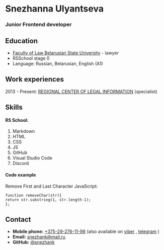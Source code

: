 
# Snezhanna Ulyantseva

### Junior Frontend developer

## Education

 - [Faculty of Law Belarusian State University](https://law.bsu.by) -  lawyer
 - RSSchool stage 0
 - Language: Russian, Belarusian, English (A1)

## Work experiences

2013 - Present: [REGIONAL CENTER OF LEGAL INFORMATION](https://ncpi.gov.by/rcpi/minsk/) (specialist)

## Skills

#### RS School:

1. Markdown
2. HTML
3. CSS
4. JS
5. GitHub
6. Visual Studio Code
7. Discord

#### Code example

Remove First and Last Character JavaScript:

```
function removeChar(str){
return str.substring(1, str.length-1);
};
```

## Contact
* **Mobile phone:** [+375-29-276-11-98](tel:+375292761198) (also available on [viber](viber:+375292761198) , [telegram](tg:+375292761198) )
* **Email:** [snezhank@mail.ru](mailto:snezhank@mail.ru)
* **GitHub:** [@snezhank](https://github.com/Snezhank)